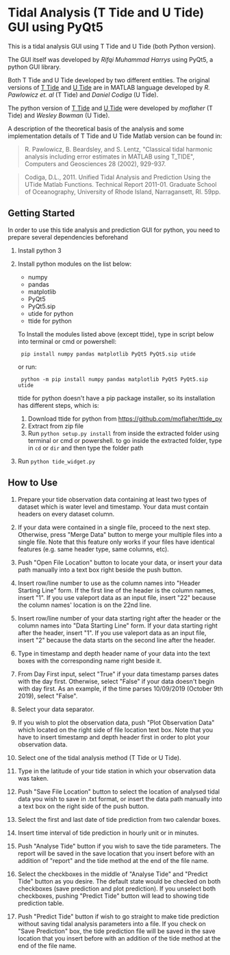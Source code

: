 # Tidal Analysis (T Tide and U Tide) GUI using PyQt5 
This is a tidal analysis GUI using T Tide and U Tide (both Python version).

The GUI itself was developed by _Rifqi Muhammad Harrys_ using PyQt5, a python GUI library.

Both T Tide and U Tide developed by two different entities.
The original versions of [T Tide](https://www.eoas.ubc.ca/~rich/#T_Tide "T Tide Harmonic Analysis Toolbox") and [U Tide](https://www.mathworks.com/matlabcentral/fileexchange/46523-utide-unified-tidal-analysis-and-prediction-functions?w.mathworks.com "UTide Unified Tidal Analysis and Prediction Functions") 
are in MATLAB language developed by _R. Pawlowicz et. al_ (T Tide) and _Daniel Codiga_ (U Tide).

The python version of [T Tide](https://github.com/moflaher/ttide_py "T Tide for Python") and [U Tide](https://github.com/wesleybowman/UTide "U Tide for Python") were developed by _moflaher_ (T Tide) and _Wesley Bowman_ (U Tide).

A description of the theoretical basis of the analysis and some implementation details of T Tide and U Tide Matlab version can be found in:

>R. Pawlowicz, B. Beardsley, and S. Lentz, "Classical tidal harmonic analysis including error estimates in MATLAB using T_TIDE", Computers and Geosciences 28 (2002), 929-937. 
      
>Codiga, D.L., 2011. Unified Tidal Analysis and Prediction Using the UTide Matlab Functions. Technical Report 2011-01. Graduate School of Oceanography, University of Rhode Island, Narragansett, RI. 59pp.

## Getting Started
In order to use this tide analysis and prediction GUI for python, you need to prepare several dependencies beforehand

1. Install python 3
2. Install python modules on the list below:
   - numpy
   - pandas
   - matplotlib
   - PyQt5
   - PyQt5.sip
   - utide for python
   - ttide for python
   
   To Install the modules listed above (except ttide), type in script below into terminal or cmd or powershell:
   
        pip install numpy pandas matplotlib PyQt5 PyQt5.sip utide

   or run:

        python -m pip install numpy pandas matplotlib PyQt5 PyQt5.sip utide

   ttide for python doesn't have a pip package installer, so its installation has different steps, which is:
   1. Download ttide for python from https://github.com/moflaher/ttide_py
   2. Extract from zip file
   3. Run `python setup.py install` from inside the extracted folder using terminal or cmd or powershell.
      to go inside the extracted folder, type in `cd` or `dir` and then type the folder path
3. Run `python tide_widget.py`

## How to Use
 1. Prepare your tide observation data containing at least two types of dataset which is water level and timestamp. Your data must contain headers on every dataset column.

 2. If your data were contained in a single file, proceed to the next step. Otherwise, press "Merge Data" button to merge your multiple files into a single file. Note that this feature only works if your files have identical features (e.g. same header type, same columns, etc).

 3. Push "Open File Location" button to locate your data, or insert your data path manually into a text box right beside the push button.

 4. Insert row/line number to use as the column names into "Header Starting Line" form. If the first line of the header is the column names, insert "1". If you use valeport data as an input file, insert "22" because the column names' location is on the 22nd line.

 5. Insert row/line number of your data starting right after the header or the column names into "Data Starting Line" form. If your data starting right after the header, insert "1". If you use valeport data as an input file, insert "2" because the data starts on the second line after the header.

 6. Type in timestamp and depth header name of your data into the text boxes with the corresponding name right beside it.

 7. From Day First input, select "True" if your data timestamp parses dates with the day first. Otherwise, select "False" if your data doesn't begin with day first. As an example, if the time parses 10/09/2019 (October 9th 2019), select "False".

 8. Select your data separator.

 9. If you wish to plot the observation data, push "Plot Observation Data" which located on the right side of file location text box. Note that you have to insert timestamp and depth header first in order to plot your observation data.

10. Select one of the tidal analysis method (T Tide or U Tide).

11. Type in the latitude of your tide station in which your observation data was taken.

12. Push "Save File Location" button to select the location of analysed tidal data you wish to save in .txt format, or insert the data path manually into a text box on the right side of the push button.

13. Select the first and last date of tide prediction from two calendar boxes.

14. Insert time interval of tide prediction in hourly unit or in minutes.

15. Push "Analyse Tide" button if you wish to save the tide parameters. The report will be saved in the save location that you insert before with an addition of "report" and the tide method at the end of the file name.

16. Select the checkboxes in the middle of "Analyse Tide" and "Predict Tide" button as you desire. The default state would be checked on both checkboxes (save prediction and plot prediction). If you unselect both checkboxes, pushing "Predict Tide" button will lead to showing tide prediction table.

17. Push "Predict Tide" button if wish to go straight to make tide prediction without saving tidal analysis parameters into a file. If you check on "Save Prediction" box, the tide prediction file will be saved in the save location that you insert before with an addition of the tide method at the end of the file name.